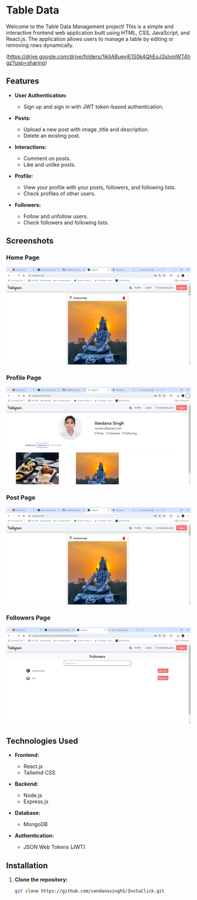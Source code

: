 # Table Data

Welcome to the Table Data Management project! This is a simple and interactive frontend web application built using HTML, CSS, JavaScript, and React.js. The application allows users to manage a table by editing or removing rows dynamically.

(https://drive.google.com/drive/folders/1jkIiABueyjE1S0k4QhEoJ3sIvmWT4hgz?usp=sharing)

## Features

- **User Authentication:**
  - Sign up and sign in with JWT token-based authentication.
  
- **Posts:**
  - Upload a new post with image ,title and description.
  - Delete an existing post.
  
- **Interactions:**
  - Comment on posts.
  - Like and unlike posts.
  
- **Profile:**
  - View your profile with your posts, followers, and following lists.
  - Check profiles of other users.
  
- **Followers:**
  - Follow and unfollow users.
  - Check followers and following lists.

## Screenshots

### Home Page
![Home Page](https://github.com/vandanasingh5/InstaClick/blob/main/client/public/posts.jpeg)

### Profile Page
![Profile Page](https://github.com/vandanasingh5/InstaClick/blob/main/client/public/profile.jpeg)

### Post Page
![Post Page](https://github.com/vandanasingh5/InstaClick/blob/main/client/public/posts.jpeg)

### Followers Page
![Followers Page](https://github.com/vandanasingh5/InstaClick/blob/main/client/public/followers.jpeg)

## Technologies Used

- **Frontend:**
  - React.js
  - Tailwind CSS
  
- **Backend:**
  - Node.js
  - Express.js
  
- **Database:**
  - MongoDB
  
- **Authentication:**
  - JSON Web Tokens (JWT)

## Installation

1. **Clone the repository:**
   ```bash
   git clone https://github.com/vandanasingh5/InstaClick.git

